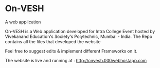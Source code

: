 # On-VESH
A web application

On-VESH is a Web application developed for Intra College Event hosted by Vivekanand Education's Society's Polytechnic, Mumbai - India.
The Repo contains all the files that developed the website

Feel free to suggest edits & implement different Frameworks on it.

The website is live and running at : http://onvesh.000webhostapp.com

     
